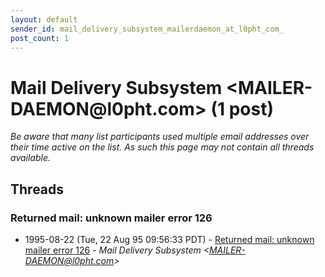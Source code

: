 ```yaml
---
layout: default
sender_id: mail_delivery_subsystem_mailerdaemon_at_l0pht_com_
post_count: 1
---
```


# Mail Delivery Subsystem <MAILER-DAEMON<span>@</span>l0pht.com> (1 post)

_Be aware that many list participants used multiple email addresses over their time active on the list. As such this page may not contain all threads available._

## Threads

### Returned mail: unknown mailer error 126
+ 1995-08-22 (Tue, 22 Aug 95 09:56:33 PDT) - [Returned mail: unknown mailer error 126](/archive/1995/08/28ba3bd78793362f65cb6209cf3b82ac50670dec418852d9ffd0c90f13d65144) - _Mail Delivery Subsystem \<MAILER-DAEMON@l0pht.com\>_

